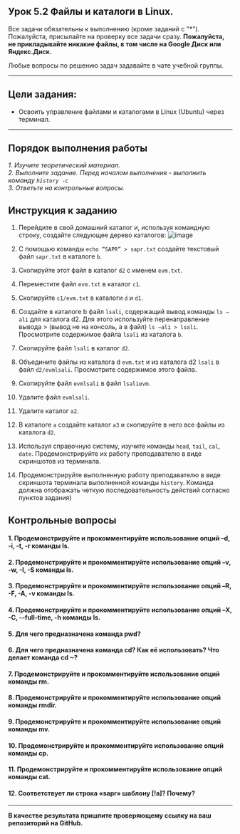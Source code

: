## Урок 5.2 Файлы и каталоги в Linux.

Все задачи обязательны к выполнению (кроме заданий с "\*"). Пожалуйста, присылайте на проверку все задачи сразу.
**Пожалуйста, не прикладывайте никакие файлы, в том числе на Google Диск или Яндекс.Диск.**

Любые вопросы по решению задач задавайте в чате учебной группы.

---

## Цели задания:

- Освоить управление файлами и каталогами в Linux (Ubuntu) через терминал.

---

## Порядок выполнения работы

_1. Изучите теоретический материал._ <br/>
_2. Выполните задание. Перед началом выполнения - выполнить команду `history -c`_ <br/>
_3. Ответьте на контрольные вопросы._ <br/>

## Инструкция к заданию

1. Перейдите в свой домашний каталог и, используя командную строку, создайте следующее дерево каталогов:
![image](https://github.com/AMuzhev/SystemAdministration/assets/152031354/85e85fce-19bb-4cbf-8502-6ecb12432b40)

2. C помощью команды `echo ”SAPR” > sapr.txt` создайте текстовый файл `sapr.txt` в каталоге `b`.

3. Скопируйте этот файл в каталог `d2` с именем `evm.txt`.

4. Переместите файл `evm.txt` в каталог `c1`.

5. Скопируйте `c1/evm.txt` в каталоги `d` и `d1`.

6. Создайте в каталоге b файл `lsali`, содержащий вывод команды `ls –ali` для каталога d2.
Для этого используйте перенаправление вывода > (вывод не на консоль, а в файл) `ls –ali > lsali`.
Просмотрите содержимое файла `lsali` из каталога `b`.

7. Скопируйте файл `lsali` в каталог `d2`.

8. Объедините файлы из каталога d `evm.txt` и из каталога d2 `lsali` в файл `d2/evmlsali`. 
Просмотрите содержимое этого файла.

9. Скопируйте файл `evmlsali` в файл `lsalievm`.

10. Удалите файл `evmlsali`.

11. Удалите каталог `a2`.

12. В каталоге `a` создайте каталог `a3` и скопируйте в него все файлы из каталога `d2`.

13. Используя справочную систему, изучите команды `head`, `tail`, `cal`, `date`. 
Продемонстрируйте их работу преподавателю в виде скриншотов из терминала.

14. Продемонстрируйте выполненную работу преподавателю в виде скриншота терминала выполненной команды `history`. Команда должна отображать четкую последовательность действий согласно пунктов задания)

## Контрольные вопросы

#### 1. Продемонстрируйте и прокомментируйте использование опций –d, -i, -t, -r команды ls.
#### 2. Продемонстрируйте и прокомментируйте использование опций –v, -w, -I, -S команды ls.
#### 3. Продемонстрируйте и прокомментируйте использование опций –R, -F, -A, -v команды ls.
#### 4. Продемонстрируйте и прокомментируйте использование опций –X, -C, --full-time, -h команды ls.
#### 5. Для чего предназначена команда pwd? 
#### 6. Для чего предназначена команда cd? Как её использовать? Что делает команда cd ~?
#### 7. Продемонстрируйте и прокомментируйте использование опций команды rm.
#### 8. Продемонстрируйте и прокомментируйте использование опций команды rmdir.
#### 9. Продемонстрируйте и прокомментируйте использование опций команды mv.
#### 10. Продемонстрируйте и прокомментируйте использование опций команды cp.
#### 11. Продемонстрируйте и прокомментируйте использование опций команды cat.
#### 12. Соответствует ли строка «sapr» шаблону [!a]? Почему?
   
---

**В качестве результата пришлите проверяющему ссылку на ваш репозиторий на GitHub.**
